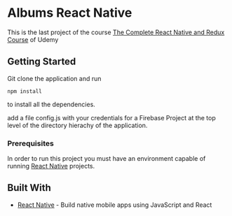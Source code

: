 # Albums React Native

This is the last project of the course [The Complete React Native and Redux Course](https://www.udemy.com/the-complete-react-native-and-redux-course) of Udemy

## Getting Started

Git clone the application and run

```
npm install
```

to install all the dependencies.

add a file config.js with your credentials for a Firebase Project at the top level of the directory hierachy of the application.

### Prerequisites

In order to run this project you must have an environment capable of running [React Native](https://facebook.github.io/react-native/) projects.


## Built With

* [React Native](https://facebook.github.io/react-native/) - Build native mobile apps using JavaScript and React

